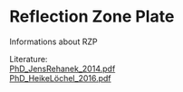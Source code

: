 # Reflection Zone Plate

Informations about RZP

Literature:<br/>
[PhD_JensRehanek_2014.pdf](uploads/45bc7d1c0044bc7dbf5b65bd126881f5/RehanekJens_2014_Doktorarbeit.pdf)<br/>
[PhD_HeikeLöchel_2016.pdf](/docs/src/uploads/0d9a389a4e5f548ec89c174338bccbc6/Löchel_Doktorarbeit_3+++.pdf)<br/>